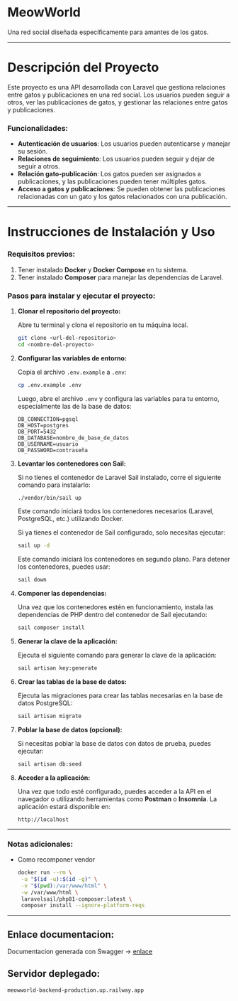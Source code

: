 # MeowWorld

Una red social diseñada específicamente para amantes de los gatos.

---

# Descripción del Proyecto

Este proyecto es una API desarrollada con Laravel que gestiona relaciones entre gatos y publicaciones en una red social. Los usuarios pueden seguir a otros, ver las publicaciones de gatos, y gestionar las relaciones entre gatos y publicaciones.

### Funcionalidades:
- **Autenticación de usuarios**: Los usuarios pueden autenticarse y manejar su sesión.
- **Relaciones de seguimiento**: Los usuarios pueden seguir y dejar de seguir a otros.
- **Relación gato-publicación**: Los gatos pueden ser asignados a publicaciones, y las publicaciones pueden tener múltiples gatos.
- **Acceso a gatos y publicaciones**: Se pueden obtener las publicaciones relacionadas con un gato y los gatos relacionados con una publicación.

---

# Instrucciones de Instalación y Uso

### Requisitos previos:
1. Tener instalado **Docker** y **Docker Compose** en tu sistema.
2. Tener instalado **Composer** para manejar las dependencias de Laravel.

### Pasos para instalar y ejecutar el proyecto:

1. **Clonar el repositorio del proyecto:**

   Abre tu terminal y clona el repositorio en tu máquina local.

   ```bash
   git clone <url-del-repositorio>
   cd <nombre-del-proyecto>
   ```

2. **Configurar las variables de entorno:**

   Copia el archivo `.env.example` a `.env`:

   ```bash
   cp .env.example .env
   ```

   Luego, abre el archivo `.env` y configura las variables para tu entorno, especialmente las de la base de datos:

   ```env
   DB_CONNECTION=pgsql
   DB_HOST=postgres
   DB_PORT=5432
   DB_DATABASE=nombre_de_base_de_datos
   DB_USERNAME=usuario
   DB_PASSWORD=contraseña
   ```

3. **Levantar los contenedores con Sail:**

   Si no tienes el contenedor de Laravel Sail instalado, corre el siguiente comando para instalarlo:

   ```bash
   ./vendor/bin/sail up
   ```

   Este comando iniciará todos los contenedores necesarios (Laravel, PostgreSQL, etc.) utilizando Docker.

   Si ya tienes el contenedor de Sail configurado, solo necesitas ejecutar:

   ```bash
   sail up -d
   ```

   Este comando iniciará los contenedores en segundo plano. Para detener los contenedores, puedes usar:

   ```bash
   sail down
   ```

4. **Componer las dependencias:**

   Una vez que los contenedores estén en funcionamiento, instala las dependencias de PHP dentro del contenedor de Sail ejecutando:

   ```bash
   sail composer install
   ```

5. **Generar la clave de la aplicación:**

   Ejecuta el siguiente comando para generar la clave de la aplicación:

   ```bash
   sail artisan key:generate
   ```

6. **Crear las tablas de la base de datos:**

   Ejecuta las migraciones para crear las tablas necesarias en la base de datos PostgreSQL:

   ```bash
   sail artisan migrate
   ```

7. **Poblar la base de datos (opcional):**

   Si necesitas poblar la base de datos con datos de prueba, puedes ejecutar:

   ```bash
   sail artisan db:seed
   ```

8. **Acceder a la aplicación:**

   Una vez que todo esté configurado, puedes acceder a la API en el navegador o utilizando herramientas como **Postman** o **Insomnia**. La aplicación estará disponible en:

   ```
   http://localhost
   ```

---

### Notas adicionales:
- Como recomponer vendor

   ```bash
   docker run --rm \
    -u "$(id -u):$(id -g)" \
    -v "$(pwd):/var/www/html" \
    -w /var/www/html \
    laravelsail/php81-composer:latest \
    composer install --ignore-platform-reqs
   ```

--- 

## Enlace documentacion:
Documentacion generada con Swagger -> [enlace](https://meowworld-backend-production.up.railway.app/api/documentation)

## Servidor deplegado:
`meowworld-backend-production.up.railway.app`

